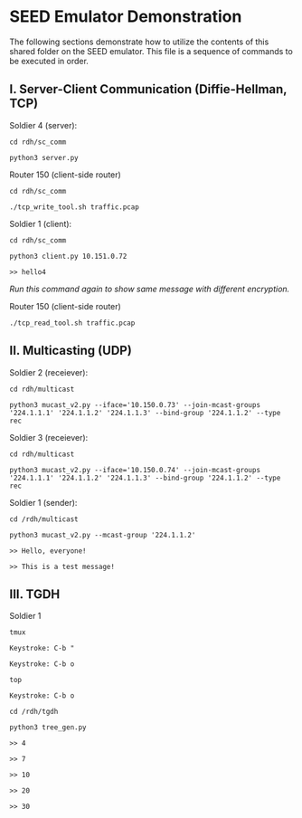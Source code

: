 # SEED Emulator Demonstration
The following sections demonstrate how to utilize the contents of this shared folder on the SEED emulator. This file is a sequence of commands to be executed in order.
## I. Server-Client Communication (Diffie-Hellman, TCP)
Soldier 4 (server):
```
cd rdh/sc_comm
```
```
python3 server.py 
```
Router 150 (client-side router)
```
cd rdh/sc_comm
```
```
./tcp_write_tool.sh traffic.pcap
```
Soldier 1 (client):
```
cd rdh/sc_comm
```
```
python3 client.py 10.151.0.72
```
```
>> hello4
```
*Run this command again to show same message with different encryption.*

Router 150 (client-side router)
```
./tcp_read_tool.sh traffic.pcap
```
## II. Multicasting (UDP)
Soldier 2 (receiever):
```
cd rdh/multicast
```
```
python3 mucast_v2.py --iface='10.150.0.73' --join-mcast-groups '224.1.1.1' '224.1.1.2' '224.1.1.3' --bind-group '224.1.1.2' --type rec
```
Soldier 3 (receiever):
```
cd rdh/multicast
```
```
python3 mucast_v2.py --iface='10.150.0.74' --join-mcast-groups '224.1.1.1' '224.1.1.2' '224.1.1.3' --bind-group '224.1.1.2' --type rec
```
Soldier 1 (sender):
```
cd /rdh/multicast
```
```
python3 mucast_v2.py --mcast-group '224.1.1.2'
```
```
>> Hello, everyone!
```
```
>> This is a test message!
```
## III. TGDH
Soldier 1
```
tmux
```
```
Keystroke: C-b "
```
```
Keystroke: C-b o
```
```
top
```
```
Keystroke: C-b o
```
```
cd /rdh/tgdh
```
```
python3 tree_gen.py
```
```
>> 4
```
```
>> 7
```
```
>> 10
```
```
>> 20
```
```
>> 30
```
